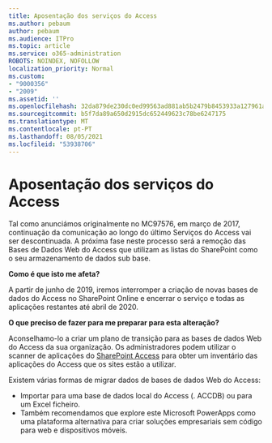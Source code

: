 ```yaml
---
title: Aposentação dos serviços do Access
ms.author: pebaum
author: pebaum
ms.audience: ITPro
ms.topic: article
ms.service: o365-administration
ROBOTS: NOINDEX, NOFOLLOW
localization_priority: Normal
ms.custom:
- "9000356"
- "2009"
ms.assetid: ''
ms.openlocfilehash: 32da879de230dc0ed99563ad881ab5b2479b8453933a127961a26d619e108ab9
ms.sourcegitcommit: b5f7da89a650d2915dc652449623c78be6247175
ms.translationtype: MT
ms.contentlocale: pt-PT
ms.lasthandoff: 08/05/2021
ms.locfileid: "53938706"
---
```

# <a name="access-services-retirement"></a>Aposentação dos serviços do Access

Tal como anunciámos originalmente no MC97576, em março de 2017, continuação da comunicação ao longo do último Serviços do Access vai ser descontinuada. A próxima fase neste processo será a remoção das Bases de Dados Web do Access que utilizam as listas do SharePoint como o seu armazenamento de dados sub base.

**Como é que isto me afeta?**

A partir de junho de 2019, iremos interromper a criação de novas bases de dados do Access no SharePoint Online e encerrar o serviço e todas as aplicações restantes até abril de 2020.

**O que preciso de fazer para me preparar para esta alteração?**

Aconselhamo-lo a criar um plano de transição para as bases de dados Web do Access da sua organização. Os administradores podem utilizar o scanner de aplicações do [SharePoint Access](https://github.com/SharePoint/PnP-Tools/tree/master/Solutions/SharePoint.AccessApp.Scanner) para obter um inventário das aplicações do Access que os sites estão a utilizar.

Existem várias formas de migrar dados de bases de dados Web do Access:

- Importar para uma base de dados local do Access (. ACCDB) ou para um Excel ficheiro.
- Também recomendamos que explore este Microsoft PowerApps como uma plataforma alternativa para criar soluções empresariais sem código para web e dispositivos móveis.
